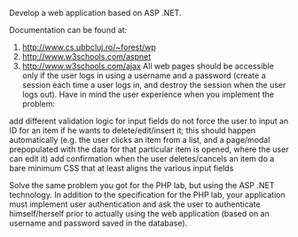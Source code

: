 Develop a web application based on ASP .NET.

Documentation can be found at:
1) http://www.cs.ubbcluj.ro/~forest/wp
2) http://www.w3schools.com/aspnet
3) http://www.w3schools.com/ajax
All web pages should be accessible only if the user logs in using a username and a password (create a session each time a user logs in, and destroy the session when the user logs out). Have in mind the user experience when you implement the problem:

add different validation logic for input fields
do not force the user to input an ID for an item if he wants to delete/edit/insert it; this should happen automatically (e.g. the user clicks an item from a list, and a page/modal prepopulated with the data for that particular item is opened, where the user can edit it)
add confirmation when the user deletes/cancels an item
do a bare minimum CSS that at least aligns the various input fields

Solve the same problem you got for the PHP lab, but using the ASP .NET technology. In addition to the specification for the PHP lab, your application must implement user authentication and ask the user to authenticate himself/herself prior to actually using the web application (based on an username and password saved in the database).

